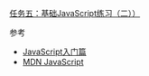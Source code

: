 [任务五：基础JavaScript练习（二））](http://ife.baidu.com/course/detail/id/105)  

参考  

- [JavaScript入门篇](http://www.imooc.com/view/36)
- [MDN JavaScript](https://developer.mozilla.org/zh-CN/docs/Web/JavaScript)